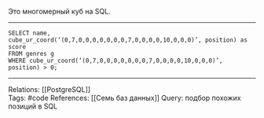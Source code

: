 Это многомерный куб на SQL. 

___
```
SELECT name,
cube_ur_coord(‘(0,7,0,0,0,0,0,0,0,7,0,0,0,0,10,0,0,0)’, position) as score
FROM genres g
WHERE cube_ur_coord(‘(0,7,0,0,0,0,0,0,0,7,0,0,0,0,10,0,0,0)’, position) > 0;
```

___
Relations: [[PostgreSQL]]  
Tags: #code 
References: [[Семь баз данных]] 
Query: подбор похожих позиций в SQL